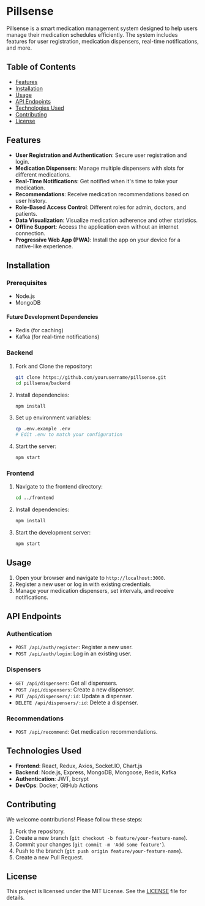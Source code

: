 # Pillsense

Pillsense is a smart medication management system designed to help users manage their medication schedules efficiently. The system includes features for user registration, medication dispensers, real-time notifications, and more.

## Table of Contents

- [Features](#features)
- [Installation](#installation)
- [Usage](#usage)
- [API Endpoints](#api-endpoints)
- [Technologies Used](#technologies-used)
- [Contributing](#contributing)
- [License](#license)

## Features

- **User Registration and Authentication**: Secure user registration and login.
- **Medication Dispensers**: Manage multiple dispensers with slots for different medications.
- **Real-Time Notifications**: Get notified when it's time to take your medication.
- **Recommendations**: Receive medication recommendations based on user history.
- **Role-Based Access Control**: Different roles for admin, doctors, and patients.
- **Data Visualization**: Visualize medication adherence and other statistics.
- **Offline Support**: Access the application even without an internet connection.
- **Progressive Web App (PWA)**: Install the app on your device for a native-like experience.

## Installation

### Prerequisites

- Node.js
- MongoDB
#### Future Development Dependencies
- Redis (for caching)
- Kafka (for real-time notifications)

### Backend

1. Fork and Clone the repository:
    ```sh
    git clone https://github.com/yourusername/pillsense.git
    cd pillsense/backend
    ```

2. Install dependencies:
    ```sh
    npm install
    ```

3. Set up environment variables:
    ```sh
    cp .env.example .env
    # Edit .env to match your configuration
    ```

4. Start the server:
    ```sh
    npm start
    ```

### Frontend

1. Navigate to the frontend directory:
    ```sh
    cd ../frontend
    ```

2. Install dependencies:
    ```sh
    npm install
    ```

3. Start the development server:
    ```sh
    npm start
    ```

## Usage

1. Open your browser and navigate to `http://localhost:3000`.
2. Register a new user or log in with existing credentials.
3. Manage your medication dispensers, set intervals, and receive notifications.

## API Endpoints

### Authentication

- `POST /api/auth/register`: Register a new user.
- `POST /api/auth/login`: Log in an existing user.

### Dispensers

- `GET /api/dispensers`: Get all dispensers.
- `POST /api/dispensers`: Create a new dispenser.
- `PUT /api/dispensers/:id`: Update a dispenser.
- `DELETE /api/dispensers/:id`: Delete a dispenser.

### Recommendations

- `POST /api/recommend`: Get medication recommendations.

## Technologies Used

- **Frontend**: React, Redux, Axios, Socket.IO, Chart.js
- **Backend**: Node.js, Express, MongoDB, Mongoose, Redis, Kafka
- **Authentication**: JWT, bcrypt
- **DevOps**: Docker, GitHub Actions

## Contributing

We welcome contributions! Please follow these steps:

1. Fork the repository.
2. Create a new branch (`git checkout -b feature/your-feature-name`).
3. Commit your changes (`git commit -m 'Add some feature'`).
4. Push to the branch (`git push origin feature/your-feature-name`).
5. Create a new Pull Request.

## License

This project is licensed under the MIT License. See the [LICENSE](LICENSE) file for details.

